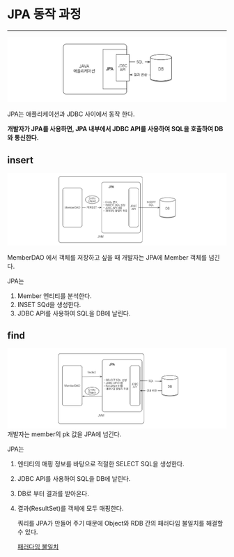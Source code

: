 # JPA 동작 과정

---
![](../../images/jpa/JDBC.png)

JPA는 애플리케이션과 JDBC 사이에서 동작 한다.

**개발자가 JPA를 사용하면, JPA 내부에서 JDBC API를 사용하여 SQL을 호출하여 DB와 통신한다.**

## insert

![](../../images/jpa/JPA.png)

MemberDAO 에서 객체를 저장하고 싶을 때 개발자는 JPA에 Member 객체를 넘긴다.

JPA는

1. Member 엔티티를 분석한다.
2. INSET SQd을 생성한다.
3. JDBC API를 사용하여 SQL을 DB에 날린다.

## find

![](../../images/jpa/JPAfind.png)
개발자는 member의 pk 값을 JPA에 넘긴다.

JPA는

1. 엔티티의 매핑 정보를 바탕으로 적절한 SELECT SQL을 생성한다.
2. JDBC API를 사용하여 SQL을 DB에 날린다.
3. DB로 부터 결과를 받아온다.
4. 결과(ResultSet)를 객체에 모두 매핑한다.

   쿼리를 JPA가 만들어 주기 때문에 Object와 RDB 간의 패러다임 불일치를 해결할수 있다.

   [패러다임 불일치](https://github.com/lyutvs/Muttukttung-gamjachip/blob/main/spring%20boot/jpa/%ED%8C%A8%EB%9F%AC%EB%8B%A4%EC%9E%84%EB%B6%88%EC%9D%BC%EC%B9%98.md)